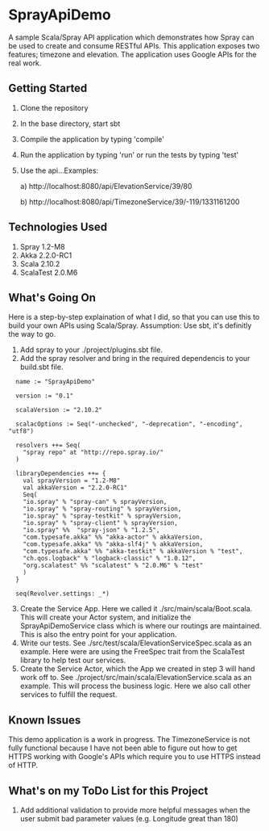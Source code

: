 SprayApiDemo
============

A sample Scala/Spray API application which demonstrates how Spray can be used to create and consume RESTful APIs.  This application exposes two features; timezone and elevation.  The application uses Google APIs for the real work.

Getting Started
---------------

1. Clone the repository
2. In the base directory, start sbt
3. Compile the application by typing 'compile'
4. Run the application by typing 'run' or run the tests by typing 'test'
5. Use the api...Examples:

   a) http://localhost:8080/api/ElevationService/39/80
   
   b) http://localhost:8080/api/TimezoneService/39/-119/1331161200

Technologies Used
-----------------

1. Spray 1.2-M8
2. Akka 2.2.0-RC1
3. Scala 2.10.2
4. ScalaTest 2.0.M6

What's Going On
---------------

Here is a step-by-step explaination of what I did, so that you can use this to build your own APIs using Scala/Spray.  Assumption: Use sbt, it's definitly the way to go.

1. Add spray to your ./project/plugins.sbt file.
2. Add the spray resolver and bring in the required dependencis to your build.sbt file.
```
  name := "SprayApiDemo"

  version := "0.1"

  scalaVersion := "2.10.2"

  scalacOptions := Seq("-unchecked", "-deprecation", "-encoding", "utf8")

  resolvers ++= Seq(
    "spray repo" at "http://repo.spray.io/"
  )

  libraryDependencies ++= {
    val sprayVersion = "1.2-M8"
    val akkaVersion = "2.2.0-RC1"
    Seq(
    "io.spray" % "spray-can" % sprayVersion,
    "io.spray" % "spray-routing" % sprayVersion,
    "io.spray" % "spray-testkit" % sprayVersion,
    "io.spray" % "spray-client" % sprayVersion,
    "io.spray" %%  "spray-json" % "1.2.5",
    "com.typesafe.akka" %% "akka-actor" % akkaVersion,
    "com.typesafe.akka" %% "akka-slf4j" % akkaVersion,
    "com.typesafe.akka" %% "akka-testkit" % akkaVersion % "test",
    "ch.qos.logback" % "logback-classic" % "1.0.12",
    "org.scalatest" %% "scalatest" % "2.0.M6" % "test"
    )
  }

  seq(Revolver.settings: _*)
```
3. Create the Service App.  Here we called it ./src/main/scala/Boot.scala.  This will create your Actor system, and initialize the SprayApiDemoService class which is where our routings are maintained.  This is also the entry point for your application.
4. Write our tests.  See ./src/test/scala/ElevationServiceSpec.scala as an example.  Here were are using the FreeSpec trait from the ScalaTest library to help test our services.
5. Create the Service Actor, which the App we created in step 3 will hand work off to.  See ./project/src/main/scala/ElevationService.scala as an example.  This will process the business logic.  Here we also call other services to fulfill the request.

Known Issues
------------

This demo application is a work in progress.  The TimezoneService is not fully functional because I have not been able to figure out how to get HTTPS working with Google's APIs which require you to use HTTPS instead of HTTP.

What's on my ToDo List for this Project
---------------------------------------
1. Add additional validation to provide more helpful messages when the user submit bad parameter values (e.g. Longitude great than 180)